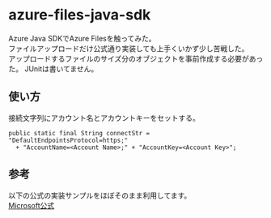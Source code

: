 # azure-files-java-sdk

Azure Java SDKでAzure Filesを触ってみた。  
ファイルアップロードだけ公式通り実装しても上手くいかず少し苦戦した。  
アップロードするファイルのサイズ分のオブジェクトを事前作成する必要があった。 
JUnitは書いてません。

## 使い方
接続文字列にアカウント名とアカウントキーをセットする。

    public static final String connectStr = "DefaultEndpointsProtocol=https;"
      + "AccountName=<Account Name>;" + "AccountKey=<Account Key>";

## 参考
以下の公式の実装サンプルをほぼそのまま利用してます。  
[Microsoft公式](https://docs.microsoft.com/ja-jp/azure/storage/files/storage-java-how-to-use-file-storage?tabs=java)
